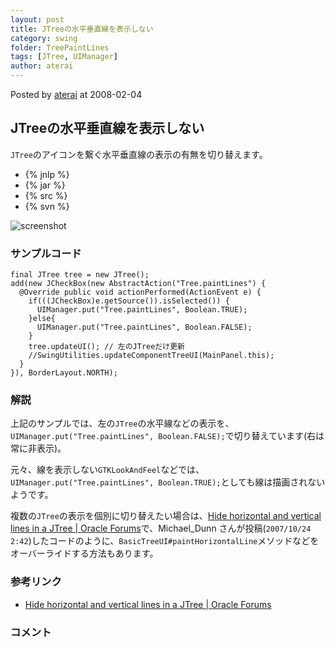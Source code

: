 ```yaml
---
layout: post
title: JTreeの水平垂直線を表示しない
category: swing
folder: TreePaintLines
tags: [JTree, UIManager]
author: aterai
---
```


Posted by [aterai](http://terai.xrea.jp/aterai.html) at 2008-02-04

## JTreeの水平垂直線を表示しない
`JTree`のアイコンを繋ぐ水平垂直線の表示の有無を切り替えます。

- {% jnlp %}
- {% jar %}
- {% src %}
- {% svn %}

<!-- dummy comment line for breaking list -->

![screenshot](https://lh3.googleusercontent.com/_9Z4BYR88imo/TQTWNxTrfYI/AAAAAAAAAo4/xS9RjkcNYYM/s800/TreePaintLines.png)

### サンプルコード
<pre class="prettyprint"><code>final JTree tree = new JTree();
add(new JCheckBox(new AbstractAction("Tree.paintLines") {
  @Override public void actionPerformed(ActionEvent e) {
    if(((JCheckBox)e.getSource()).isSelected()) {
      UIManager.put("Tree.paintLines", Boolean.TRUE);
    }else{
      UIManager.put("Tree.paintLines", Boolean.FALSE);
    }
    tree.updateUI(); // 左のJTreeだけ更新
    //SwingUtilities.updateComponentTreeUI(MainPanel.this);
  }
}), BorderLayout.NORTH);
</code></pre>

### 解説
上記のサンプルでは、左の`JTree`の水平線などの表示を、`UIManager.put("Tree.paintLines", Boolean.FALSE);`で切り替えています(右は常に非表示)。

元々、線を表示しない`GTKLookAndFeel`などでは、`UIManager.put("Tree.paintLines", Boolean.TRUE);`としても線は描画されないようです。

複数の`JTree`の表示を個別に切り替えたい場合は、[Hide horizontal and vertical lines in a JTree | Oracle Forums](https://forums.oracle.com/message/5774205)で、Michael_Dunn さんが投稿(`2007/10/24 2:42`)したコードのように、`BasicTreeUI#paintHorizontalLine`メソッドなどをオーバーライドする方法もあります。

### 参考リンク
- [Hide horizontal and vertical lines in a JTree | Oracle Forums](https://forums.oracle.com/message/5774205)

<!-- dummy comment line for breaking list -->

### コメント
